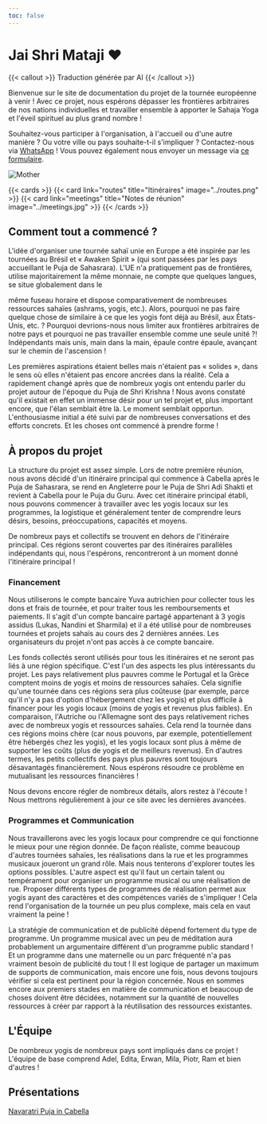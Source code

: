 ```yaml
---
toc: false
---
```


# Jai Shri Mataji ❤️

{{< callout >}}
  Traduction générée par AI
{{< /callout >}}

Bienvenue sur le site de documentation du projet de la tournée
européenne à venir ! Avec ce projet, nous espérons dépasser
les frontières arbitraires de nos nations individuelles et
travailler ensemble à apporter le Sahaja Yoga et l'éveil spirituel
au plus grand nombre !

Souhaitez-vous participer à l'organisation, à l'accueil ou d'une autre manière ?
Ou votre ville ou pays souhaite-t-il s'impliquer ?
Contactez-nous via [WhatsApp](https://chat.whatsapp.com/K8Up7gSdp3ZIgBJXVg0s7D?mode=ems_copy_t) !
Vous pouvez également nous envoyer un message via [ce formulaire](https://forms.gle/L2QVWsG2zxiHB1bH9).

![Mother](../Mother.jpg)

{{< cards >}}
  {{< card link="routes" title="Itinéraires" image="../routes.png" >}}
  {{< card link="meetings" title="Notes de réunion" image="../meetings.jpg" >}}
{{< /cards >}}

## Comment tout a commencé ?

L'idée d'organiser une tournée sahaï unie en Europe a été inspirée par les tournées au Brésil et « Awaken Spirit » (qui sont passées par les pays accueillant le Puja de Sahasrara). L'UE n'a pratiquement pas de frontières, utilise majoritairement la même monnaie, ne compte que quelques langues, se situe globalement dans le

même fuseau horaire et dispose comparativement de nombreuses ressources sahaïes (ashrams, yogis, etc.). Alors, pourquoi ne pas faire quelque chose de similaire à ce que les yogis font déjà au Brésil, aux États-Unis, etc. ? Pourquoi devrions-nous nous limiter aux frontières arbitraires de notre pays et pourquoi ne pas travailler ensemble comme une seule unité ?! Indépendants mais unis, main dans la main, épaule contre épaule, avançant sur le chemin de l'ascension !

Les premières aspirations étaient belles mais n'étaient pas « solides », dans le sens où elles n'étaient pas encore ancrées dans la réalité. Cela a rapidement changé après que de nombreux yogis ont entendu parler du projet autour de l'époque du Puja de Shri Krishna ! Nous avons constaté qu'il existait en effet un immense désir pour un tel projet et, plus important encore, que l'élan semblait être là. Le moment semblait opportun. L'enthousiasme initial a été suivi par de nombreuses conversations et des efforts concrets. Et les choses ont commencé à prendre forme !

## À propos du projet

La structure du projet est assez simple. Lors de notre première réunion, nous avons décidé d'un itinéraire principal qui commence à Cabella après le Puja de Sahasrara, se rend en Angleterre pour le Puja de Shri Adi Shakti et revient à Cabella pour le Puja du Guru. Avec cet itinéraire principal établi, nous pouvons commencer à travailler avec les yogis locaux sur les programmes, la logistique et généralement tenter de comprendre leurs désirs, besoins, préoccupations, capacités et moyens.

De nombreux pays et collectifs se trouvent en dehors de l'itinéraire principal. Ces régions seront couvertes par des itinéraires parallèles indépendants qui, nous l'espérons, rencontreront à un moment donné l'itinéraire principal !

### Financement

Nous utiliserons le compte bancaire Yuva autrichien pour collecter tous les dons et frais de tournée, et pour traiter tous les remboursements et paiements. Il s'agit d'un compte bancaire partagé appartenant à 3 yogis assidus (Lukas, Nandini et Sharmila) et il a été utilisé pour de nombreuses tournées et projets sahaïs au cours des 2 dernières années. Les organisateurs du projet n'ont pas accès à ce compte bancaire.

Les fonds collectés seront utilisés pour tous les itinéraires et ne seront pas liés à une région spécifique. C'est l'un des aspects les plus intéressants du projet. Les pays relativement plus pauvres comme le Portugal et la Grèce comptent moins de yogis et moins de ressources sahaïes. Cela signifie qu'une tournée dans ces régions sera plus coûteuse (par exemple, parce qu'il n'y a pas d'option d'hébergement chez les yogis) et plus difficile à financer pour les yogis locaux (moins de yogis et revenus plus faibles). En comparaison, l'Autriche ou l'Allemagne sont des pays relativement riches avec de nombreux yogis et ressources sahaïes. Cela rend la tournée dans ces régions moins chère (car nous pouvons, par exemple, potentiellement être hébergés chez les yogis), et les yogis locaux sont plus à même de supporter les coûts (plus de yogis et de meilleurs revenus). En d'autres termes, les petits collectifs des pays plus pauvres sont toujours désavantagés financièrement. Nous espérons résoudre ce problème en mutualisant les ressources financières !

Nous devons encore régler de nombreux détails, alors restez à l'écoute ! Nous mettrons régulièrement à jour ce site avec les dernières avancées.

### Programmes et Communication

Nous travaillerons avec les yogis locaux pour comprendre ce qui fonctionne le mieux pour une région donnée. De façon réaliste, comme beaucoup d'autres tournées sahaïes, les réalisations dans la rue et les programmes musicaux joueront un grand rôle. Mais nous tenterons d'explorer toutes les options possibles. L'autre aspect est qu'il faut un certain talent ou tempérament pour organiser un programme musical ou une réalisation de rue. Proposer différents types de programmes de réalisation permet aux yogis ayant des caractères et des compétences variés de s'impliquer ! Cela rend l'organisation de la tournée un peu plus complexe, mais cela en vaut vraiment la peine !

La stratégie de communication et de publicité dépend fortement du type de programme. Un programme musical avec un peu de méditation aura probablement un argumentaire différent d'un programme public standard ! Et un programme dans une maternelle ou un parc fréquenté n'a pas vraiment besoin de publicité du tout ! Il est logique de partager un maximum de supports de communication, mais encore une fois, nous devons toujours vérifier si cela est pertinent pour la région concernée. Nous en sommes encore aux premiers stades en matière de communication et beaucoup de choses doivent être décidées, notamment sur la quantité de nouvelles ressources à créer par rapport à la réutilisation des ressources existantes.

## L'Équipe

De nombreux yogis de nombreux pays sont impliqués dans ce projet ! L'équipe de base comprend Adel, Edita, Erwan, Mila, Piotr, Ram et bien d'autres !

## Présentations

[Navaratri Puja in Cabella](https://www.youtube.com/live/LBA2kEM0LvI?si=hM827WYvUdK_rtfk&t=2027)
